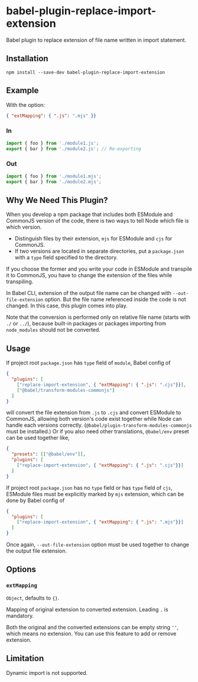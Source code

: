 # babel-plugin-replace-import-extension

Babel plugin to replace extension of file name written in import statement.

## Installation
```shell
npm install --save-dev babel-plugin-replace-import-extension
```

## Example
With the option:
```json
{ "extMapping": { ".js": ".mjs" }}
```

### In
```javascript
import { foo } from './module1.js';
export { bar } from './module2.js'; // Re-exporting
```

### Out
```javascript
import { foo } from './module1.mjs';
export { bar } from './module2.mjs';
```

## Why We Need This Plugin?
When you develop a npm package that includes both ESModule and CommonJS version
of the code, there is two ways to tell Node which file is which version.

- Distinguish files by their extension, `mjs` for ESModule and `cjs` for
  CommonJS.
- If two versions are located in separate directories, put a `package.json`
  with a `type` field specified to the directory.

If you choose the former and you write your code in ESModule and transpile it
to CommonJS, you have to change the extension of the files while transpiling. 

In Babel CLI, extension of the output file name can be changed with
`--out-file-extension` option. But the file name referenced inside the code
is not changed. In this case, this plugin comes into play.

Note that the conversion is performed only on relative file name
(starts with `./` or `../`), because built-in packages or packages importing
from `node_modules` should not be converted.

## Usage
If project root `package.json` has `type` field of `module`, Babel config of
```json
{
  "plugins": [
    ["replace-import-extension", { "extMapping": { ".js": ".cjs"}}],
    ["@babel/transform-modules-commonjs"]
  ]
}
```
will convert the file extension from `.js` to `.cjs` and convert ESModule to
CommonJS, allowing both version's code exist together while Node can handle
each versions correctly. (`@babel/plugin-transform-modules-commonjs` must be
installed.) Or if you also need other translations, `@babel/env` preset can be
used together like,
```json
{
  "presets": [["@babel/env"]],
  "plugins": [
    ["replace-import-extension", { "extMapping": { ".js": ".cjs"}}]
  ]
}
```


If project root `package.json` has no `type` field or has `type` field of
`cjs`, ESModule files must be explicitly marked by `mjs` extension, which can
be done by Babel config of
```json
{
  "plugins": [
    ["replace-import-extension", { "extMapping": { ".js": ".mjs"}}]
  ]
}
```
Once again, `--out-file-extension` option must be used together to change the
output file extension.

## Options
### `extMapping`
`Object`, defaults to `{}`.

Mapping of original extension to converted extension.
Leading `.` is mandatory.

Both the original and the converted extensions can be empty string `''`, which means
no extension. You can use this feature to add or remove extension.

## Limitation
Dynamic import is not supported.
